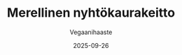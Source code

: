 ---
title: "Merellinen nyhtökaura­keitto"
image: "https://vegaanibotti.lauravuo.me/2025/09/2025-09-26_small.png"
date: 2025-09-26
receipt_url: "https://vegaanihaaste.fi/reseptit/merellinen-nyhtokaurakeitto"
author: "Vegaanihaaste"
---